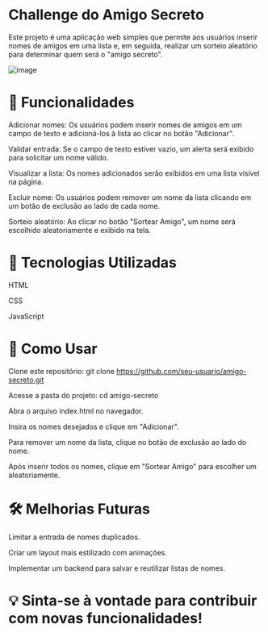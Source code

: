 # Challenge do Amigo Secreto
Este projeto é uma aplicação web simples que permite aos usuários inserir nomes de amigos em uma lista e, em seguida, realizar um sorteio aleatório para determinar quem será o "amigo secreto".

![image](https://github.com/user-attachments/assets/2a09e8dd-526d-4008-8beb-c87ebdfb027e)


# 📌 Funcionalidades

Adicionar nomes: Os usuários podem inserir nomes de amigos em um campo de texto e adicioná-los à lista ao clicar no botão "Adicionar".

Validar entrada: Se o campo de texto estiver vazio, um alerta será exibido para solicitar um nome válido.

Visualizar a lista: Os nomes adicionados serão exibidos em uma lista visível na página.

Excluir nome: Os usuários podem remover um nome da lista clicando em um botão de exclusão ao lado de cada nome.

Sorteio aleatório: Ao clicar no botão "Sortear Amigo", um nome será escolhido aleatoriamente e exibido na tela.

# 🚀 Tecnologias Utilizadas

HTML

CSS

JavaScript

# 🎯 Como Usar

Clone este repositório: git clone https://github.com/seu-usuario/amigo-secreto.git

Acesse a pasta do projeto: cd amigo-secreto

Abra o arquivo index.html no navegador.

Insira os nomes desejados e clique em "Adicionar".

Para remover um nome da lista, clique no botão de exclusão ao lado do nome.

Após inserir todos os nomes, clique em "Sortear Amigo" para escolher um aleatoriamente.

# 🛠 Melhorias Futuras

Limitar a entrada de nomes duplicados.

Criar um layout mais estilizado com animações.

Implementar um backend para salvar e reutilizar listas de nomes.

# 💡 Sinta-se à vontade para contribuir com novas funcionalidades!
